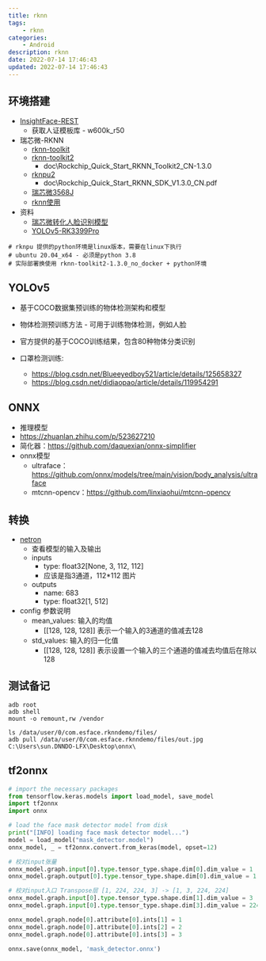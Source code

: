 ```yaml
---
title: rknn
tags: 
    - rknn
categories: 
    - Android
description: rknn
date: 2022-07-14 17:46:43
updated: 2022-07-14 17:46:43
---
```


## 环境搭建

+ [InsightFace-REST](https://github.com/SthPhoenix/InsightFace-REST)
  + 获取人证模板库 - w600k_r50
+ 瑞芯微-RKNN
  + [rknn-toolkit](https://github.com/rockchip-linux/rknn-toolkit)
  + [rknn-toolkit2](https://github.com/rockchip-linux/rknn-toolkit2)
    + doc\Rockchip_Quick_Start_RKNN_Toolkit2_CN-1.3.0
  + [rknpu2](https://github.com/rockchip-linux/rknpu2)
    + doc\Rockchip_Quick_Start_RKNN_SDK_V1.3.0_CN.pdf
  + [瑞芯微3568J](https://wiki.t-firefly.com/Core-3568J/usage_npu.html)
  + [rknn使用](https://wiki.t-firefly.com/zh_CN/CORE-1126-JD4/rknn.html)
+ 资料
  + [瑞芯微转化人脸识别模型](https://blog.csdn.net/ZuoSeDiao/article/details/124245510)
  + [YOLOv5-RK3399Pro](https://github.com/littledeep/YOLOv5-RK3399Pro)

```shell
# rknpu 提供的python环境是linux版本，需要在linux下执行
# ubuntu 20.04_x64 - 必须是python 3.8
# 实际部署换使用 rknn-toolkit2-1.3.0_no_docker + python环境
```

## YOLOv5

* 基于COCO数据集预训练的物体检测架构和模型
* 物体检测预训练方法 - 可用于训练物体检测，例如人脸
* 官方提供的基于COCO训练结果，包含80种物体分类识别

* 口罩检测训练: 
  * https://blog.csdn.net/Blueeyedboy521/article/details/125658327
  * https://blog.csdn.net/didiaopao/article/details/119954291

## ONNX

* 推理模型
* https://zhuanlan.zhihu.com/p/523627210
* 简化器：https://github.com/daquexian/onnx-simplifier
* onnx模型
  * ultraface：https://github.com/onnx/models/tree/main/vision/body_analysis/ultraface
  * mtcnn-opencv：https://github.com/linxiaohui/mtcnn-opencv


## 转换

* [netron](https://netron.app/)
  * 查看模型的输入及输出
  * inputs
    * type: float32[None, 3, 112, 112]
    * 应该是指3通道，112*112 图片
  * outputs
    * name: 683
    * type: float32[1, 512]
* config 参数说明
  * mean_values: 输入的均值
    * [[128, 128, 128]] 表示一个输入的3通道的值减去128
  * std_values: 输入的归一化值
    * [[128, 128, 128]] 表示设置一个输入的三个通道的值减去均值后在除以128

## 测试备记

```shell
adb root
adb shell
mount -o remount,rw /vendor

ls /data/user/0/com.esface.rknndemo/files/
adb pull /data/user/0/com.esface.rknndemo/files/out.jpg C:\Users\sun.DNNDO-LFX\Desktop\onnx\
```

## tf2onnx

```py
# import the necessary packages
from tensorflow.keras.models import load_model, save_model
import tf2onnx
import onnx

# load the face mask detector model from disk
print("[INFO] loading face mask detector model...")
model = load_model("mask_detector.model")
onnx_model, _ = tf2onnx.convert.from_keras(model, opset=12)

# 校对input张量
onnx_model.graph.input[0].type.tensor_type.shape.dim[0].dim_value = 1
onnx_model.graph.output[0].type.tensor_type.shape.dim[0].dim_value = 1

# 校对input入口 Transpose层 [1, 224, 224, 3] -> [1, 3, 224, 224]
onnx_model.graph.input[0].type.tensor_type.shape.dim[1].dim_value = 3
onnx_model.graph.input[0].type.tensor_type.shape.dim[3].dim_value = 224

onnx_model.graph.node[0].attribute[0].ints[1] = 1
onnx_model.graph.node[0].attribute[0].ints[2] = 2
onnx_model.graph.node[0].attribute[0].ints[3] = 3

onnx.save(onnx_model, 'mask_detector.onnx')
```

